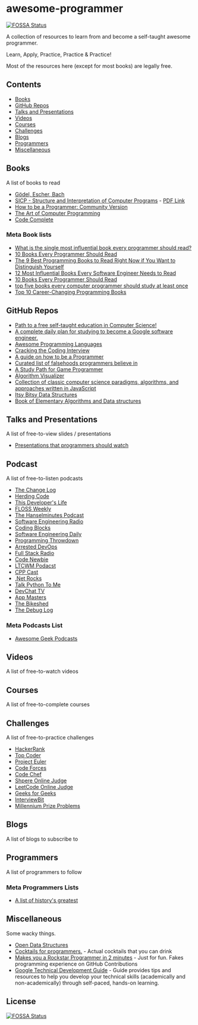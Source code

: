 # awesome-programmer
[![FOSSA Status](https://app.fossa.io/api/projects/git%2Bgithub.com%2Fdhilipsiva%2Fawesome-programmer.svg?type=shield)](https://app.fossa.io/projects/git%2Bgithub.com%2Fdhilipsiva%2Fawesome-programmer?ref=badge_shield)


A collection of resources to learn from and become a self-taught awesome programmer.

Learn, Apply, Practice, Practice & Practice!

Most of the resources here (except for most books) are legally free.


## Contents

- [Books](#books)
- [GitHub Repos](#github-repos)
- [Talks and Presentations](#talks-and-presentations)
- [Videos](#videos)
- [Courses](#courses)
- [Challenges](#challenges)
- [Blogs](#blogs)
- [Programmers](#programmers)
- [Miscellaneous](#miscellaneous)


## Books

A list of books to read

- [Gödel, Escher, Bach](https://en.wikipedia.org/wiki/G%C3%B6del,_Escher,_Bach)
- [SICP - Structure and Interpretation of Computer Programs](https://en.wikipedia.org/wiki/Structure_and_Interpretation_of_Computer_Programs) - [PDF Link](https://mitpress.mit.edu/sites/default/files/6515.pdf)
- [How to be a Programmer: Community Version](https://braydie.gitbooks.io/how-to-be-a-programmer/content/en/)
- [The Art of Computer Programming](https://en.wikipedia.org/wiki/The_Art_of_Computer_Programming)
- [Code Complete](https://en.wikipedia.org/wiki/Code_Complete)


### Meta Book lists

- [What is the single most influential book every programmer should read?](https://stackoverflow.com/questions/1711/what-is-the-single-most-influential-book-every-programmer-should-read)
- [10 Books Every Programmer Should Read](http://www.java67.com/2015/03/10-books-every-programmer-and-software-engineer-read.html)
- [The 9 Best Programming Books to Read Right Now if You Want to Distinguish Yourself](http://www.codingdojo.com/blog/9-best-programming-books-read-right-now-want-distinguish/)
- [12 Most Influential Books Every Software Engineer Needs to Read](https://jasonroell.com/2015/03/16/12-most-infuential-books-every-software-engineer-needs-to-read/)
- [10 Books Every Programmer Should Read](http://www.codepancake.com/10-books-every-programmer-should-read/)
- [top five books every computer programmer should study at least once](https://www.quora.com/What-are-the-top-five-books-every-computer-programmer-should-study-at-least-once)
- [Top 10 Career-Changing Programming Books](http://www.nomachetejuggling.com/2014/02/05/top-10-career-changing-programming-books/)


## GitHub Repos

- [Path to a free self-taught education in Computer Science!](https://github.com/open-source-society/computer-science)
- [A complete daily plan for studying to become a Google software engineer.](https://github.com/jwasham/google-interview-university)
- [Awesome Programming Languages](https://github.com/sindresorhus/awesome#programming-languages)
- [Cracking the Coding Interview](https://github.com/careercup/ctci)
- [A guide on how to be a Programmer](https://github.com/braydie/HowToBeAProgrammer)
- [Curated list of falsehoods programmers believe in](https://github.com/kdeldycke/awesome-falsehood)
- [A Study Path for Game Programmer](https://github.com/miloyip/game-programmer)
- [Algorithm Visualizer](https://github.com/parkjs814/AlgorithmVisualizer)
- [Collection of classic computer science paradigms, algorithms, and approaches written in JavaScript](https://github.com/nzakas/computer-science-in-javascript)
- [Itsy Bitsy Data Structures](https://github.com/thejameskyle/itsy-bitsy-data-structures)
- [Book of Elementary Algorithms and Data structures](https://github.com/liuxinyu95/AlgoXY)


## Talks and Presentations

A list of free-to-view slides / presentations

- [Presentations that programmers should watch](https://github.com/techgaun/awesome-programming-presentations)


## Podcast

A list of free-to-listen podcasts

- [The Change Log](https://thechangelog.com/podcast/)
- [Herding Code](http://herdingcode.com/)
- [This Developer's Life](http://thisdeveloperslife.com/)
- [FLOSS Weekly](https://twit.tv/shows/floss-weekly)
- [The Hanselminutes Podcast](http://hanselminutes.com/)
- [Software Engineering Radio](http://www.se-radio.net/)
- [Coding Blocks](http://www.codingblocks.net/)
- [Software Engineering Daily](https://softwareengineeringdaily.com/)
- [Programming Throwdown](http://www.programmingthrowdown.com/)
- [Arrested DevOps](https://www.arresteddevops.com/)
- [Full Stack Radio](http://www.fullstackradio.com/)
- [Code Newbie](http://www.codenewbie.org/podcast)
- [LTCWM Podacst](http://learntocodewith.me/podcast/)
- [CPP Cast](http://cppcast.com/)
- [,Net Rocks](https://www.dotnetrocks.com/)
- [Talk Python To Me](https://talkpython.fm/)
- [DevChat TV](https://devchat.tv/)
- [App Masters](http://www.appmasters.co/podcast-home/)
- [The Bikeshed](http://bikeshed.fm/)
- [The Debug Log](http://thedebuglog.com/)


### Meta Podcasts List

- [Awesome Geek Podcasts](https://github.com/guipdutra/awesome-geek-podcasts)


## Videos

A list of free-to-watch videos


## Courses

A list of free-to-complete courses


## Challenges

A list of free-to-practice challenges

- [HackerRank](https://www.hackerrank.com/)
- [Top Coder](https://www.topcoder.com/)
- [Project Euler](https://projecteuler.net/)
- [Code Forces](http://codeforces.com/)
- [Code Chef](https://www.codechef.com/)
- [Shpere Online Judge](http://www.spoj.com/)
- [LeetCode Online Judge](https://leetcode.com/)
- [Geeks for Geeks](http://www.geeksforgeeks.org/)
- [InterviewBit](https://www.interviewbit.com/)
- [Millennium Prize Problems](https://en.wikipedia.org/wiki/Millennium_Prize_Problems)


## Blogs

A list of blogs to subscribe to


## Programmers

A list of programmers to follow


### Meta Programmers Lists

- [A list of history's greatest](https://github.com/rekihattori/awesome-programmers)


## Miscellaneous

Some wacky things.

- [Open Data Structures](http://opendatastructures.org/)
- [Cocktails for programmers.](https://github.com/the-teacher/cocktails_for_programmers) - Actual cocktails that you can drink
- [Makes you a Rockstar Programmer in 2 minutes](https://github.com/avinassh/rockstar) - Just for fun. Fakes programming experience on GitHub Contributions
- [Google Technical Development Guide](https://www.google.com/about/careers/students/guide-to-technical-development.html) - Guide provides tips and resources to help you develop your technical skills (academically and non-academically) through self-paced, hands-on learning.

## License
[![FOSSA Status](https://app.fossa.io/api/projects/git%2Bgithub.com%2Fdhilipsiva%2Fawesome-programmer.svg?type=large)](https://app.fossa.io/projects/git%2Bgithub.com%2Fdhilipsiva%2Fawesome-programmer?ref=badge_large)